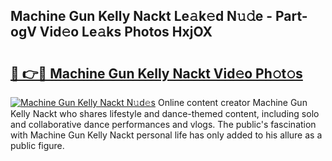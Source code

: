 ## Machine Gun Kelly Nackt Le𝚊k𝚎d N𝚞𝚍e - Part-ogV Vid𝚎o Le𝚊ks Photos HxjOX

# <h2><a href="http://fb4yau.evod.top/?m=Machine+Gun+Kelly+Nackt">🔗 👉🔴 Machine Gun Kelly Nackt Vid𝚎o Ph𝚘t𝚘s</a></h2>

[![Machine Gun Kelly Nackt N𝚞d𝚎s](https://i.imgur.com/8V9OHl7.gif)](http://fb4yau.evod.top/?m=Machine+Gun+Kelly+Nackt)
Online content creator Machine Gun Kelly Nackt who shares lifestyle and dance-themed content, including solo and collaborative dance performances and vlogs. The public's fascination with Machine Gun Kelly Nackt personal life has only added to his allure as a public figure. 
